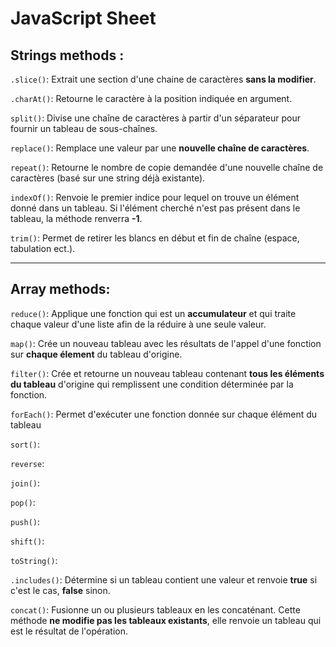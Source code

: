 # JavaScript Sheet

## Strings methods :

`.slice()`: Extrait une section d'une chaine de caractères **sans la modifier**.

`.charAt()`: Retourne le caractère à la position indiquée en argument.

`split()`: Divise une chaîne de caractères à partir d'un séparateur pour fournir un tableau de sous-chaînes.

`replace()`: Remplace une valeur par une **nouvelle chaîne de caractères**.

`repeat()`: Retourne le nombre de copie demandée d'une nouvelle chaîne de caractères (basé sur une string déjà existante).

`indexOf()`: Renvoie le premier indice pour lequel on trouve un élément donné dans un tableau. Si l'élément cherché n'est pas présent dans le tableau, la méthode renverra **-1**.

`trim()`: Permet de retirer les blancs en début et fin de chaîne (espace, tabulation ect.).

---

## Array methods:

`reduce()`: Applique une fonction qui est un **accumulateur** et qui traite chaque valeur d'une liste afin de la réduire à une seule valeur.

`map()`: Crée un nouveau tableau avec les résultats de l'appel d'une fonction sur **chaque élement** du tableau d'origine.

`filter()`: Crée et retourne un nouveau tableau contenant **tous les éléments du tableau** d'origine qui remplissent une condition déterminée par la fonction.

`forEach()`: Permet d'exécuter une fonction donnée sur chaque élément du tableau

`sort()`:

`reverse`:

`join()`:

`pop()`:

`push()`:

`shift()`:

`toString()`:

`.includes()`: Détermine si un tableau contient une valeur et renvoie **true** si c'est le cas, **false** sinon.

`concat()`: Fusionne un ou plusieurs tableaux en les concaténant. Cette méthode **ne modifie pas les tableaux existants**, elle renvoie un tableau qui est le résultat de l'opération.

